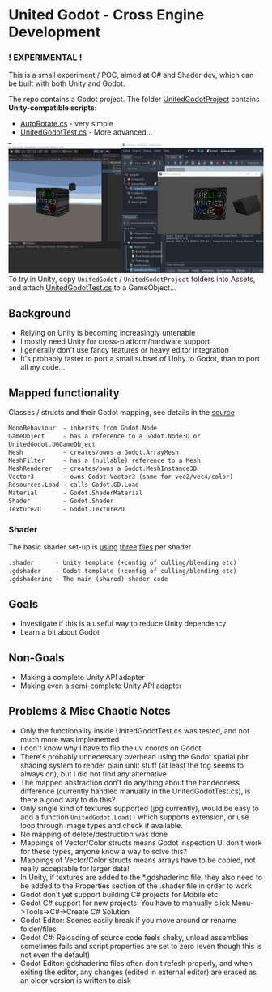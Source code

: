 # United Godot - Cross Engine Development

### ! EXPERIMENTAL !

This is a small experiment / POC, aimed at C# and Shader
dev, which can be built with both Unity and Godot.

The repo contains a Godot project.
The folder [UnitedGodotProject](UnitedGodotProject) contains **Unity-compatible scripts**:

 - [AutoRotate.cs](UnitedGodotProject/AutoRotate.cs) - very simple
 - [UnitedGodotTest.cs](UnitedGodotProject/UnitedGodotTest.cs) - More advanced...

![screenshot](screenshot.png)
To try in Unity, copy `UnitedGodot` / `UnitedGodotProject` folders into Assets,
and attach [UnitedGodotTest.cs](UnitedGodotProject/UnitedGodotTest.cs) to a GameObject...

## Background

 * Relying on Unity is becoming increasingly untenable
 * I mostly need Unity for cross-platform/hardware support
 * I generally don't use fancy features or heavy editor integration
 * It's probably faster to port a small subset of Unity to Godot, than to port all my code...


## Mapped functionality

Classes / structs and their Godot mapping, see details in the [source](UnitedGodot/UnitedGodot.cs)

    MonoBehaviour  - inherits from Godot.Node
    GameObject     - has a reference to a Godot.Node3D or UnitedGodot.UGGameObject
    Mesh           - creates/owns a Godot.ArrayMesh
    MeshFilter     - has a (nullable) reference to a Mesh
    MeshRenderer   - creates/owns a Godot.MeshInstance3D
    Vector3        - owns Godot.Vector3 (same for vec2/vec4/color)
    Resources.Load - calls Godot.GD.Load
    Material       - Godot.ShaderMaterial
    Shader         - Godot.Shader
    Texture2D      - Godot.Texture2D

### Shader

The basic shader set-up is [using](UnitedGodotProject/Resources/BasicShader.shader) [three](UnitedGodotProject/Resources/BasicShader.gdshader) [files](UnitedGodotProject/Resources/BasicShader.gdshaderinc) per shader

    .shader      - Unity template (+config of culling/blending etc)
    .gdshader    - Godot template (+config of culling/blending etc)
    .gdshaderinc - The main (shared) shader code

## Goals

 * Investigate if this is a useful way to reduce Unity dependency
 * Learn a bit about Godot

## Non-Goals

 * Making a complete Unity API adapter
 * Making even a semi-complete Unity API adapter

## Problems & Misc Chaotic Notes
 
 * Only the functionality inside UnitedGodotTest.cs was tested, and not much more was implemented
 * I don't know why I have to flip the uv coords on Godot
 * There's probably unnecessary overhead using the Godot spatial pbr shading system to render plain unlit stuff (at least the fog seems to always on), but I did not find any alternative
 * The mapped abstraction don't do anything about the handedness difference (currently handled manually in the UnitedGodotTest.cs), is there a good way to do this?
 * Only single kind of textures supported (jpg currently), would be easy to add a function `UnitedGodot.Load()` which supports extension, or use loop through image types and check if available.  
 * No mapping of delete/destruction was done
 * Mappings of Vector/Color structs means Godot inspection UI don't work for these types, anyone know a way to solve this?
 * Mappings of Vector/Color structs means arrays have to be copied, not really acceptable for larger data!
 * In Unity, if textures are added to the *.gdshaderinc file, they also need to be added to the Properties section of the .shader file in order to work
 * Godot don't yet support building C# projects for Mobile etc
 * Godot C# support for new projects: You have to manually click Menu->Tools->C#->Create C# Solution
 * Godot Editor: Scenes easily break if you move around or rename folder/files 
 * Godot C#: Reloading of source code feels shaky, unload assemblies sometimes fails and script properties are set to zero (even though this is not even the default)
 * Godot Editor: gdshaderinc files often don't refesh properly, and when exiting the editor, any changes (edited in external editor) are erased as an older version is written to disk
